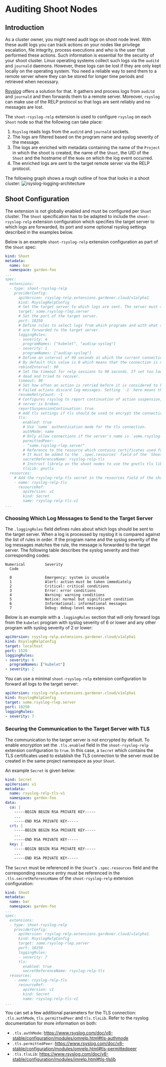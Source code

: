 # Auditing Shoot Nodes

## Introduction
As a cluster owner, you might need audit logs on shoot node level. With these audit logs you can track actions on your nodes like privilege escalation, file integrity, process executions and who is the user that performed these actions. Such information is essential for the security of your shoot cluster. Linux operating systems collect such logs via the `auditd` and `journald` daemons. However, these logs can be lost if they are only kept locally on the operating system. You need a reliable way to send them to a remote server where they can be stored for longer time periods and retrieved when necessary.

[Rsyslog](https://www.rsyslog.com/) offers a solution for that. It gathers and process logs from `auditd` and `journald` and then forwards them to a remote server. Moreover, `rsyslog` can make use of the RELP protocol so that logs are sent reliably and no messages are lost.

The `shoot-rsyslog-relp` extension is used to configure `rsyslog` on each `Shoot` node so that the following can take place:
1. `Rsyslog` reads logs from the `auditd` and `journald` sockets.
2. The logs are filtered based on the program name and syslog severity of the message.
3. The logs are enriched with metadata containing the name of the `Project` in which the shoot is created, the name of the `Shoot`, the UID of the `Shoot` and the hostname of the `Node` on which the log event occurred.
4. The enriched logs are sent to the target remote server via the RELP protocol.

The following graph shows a rough outline of how that looks in a shoot cluster:
![rsyslog-logging-architecture](./images/rsyslog-logging-architecture.png)

## Shoot Configuration
The extension is not globally enabled and must be configured per `Shoot` cluster. The `Shoot` specification has to be adapted to include the `shoot-rsyslog-relp` extension configuration which specifies the target server to which logs are forwarded, its port and some optional rsyslog settings described in the examples below.

Below is an example `shoot-rsyslog-relp` extension configuration as part of the `Shoot` spec:

```yaml
kind: Shoot
metadata:
  name: bar
  namespace: garden-foo
...
spec:
  extensions:
  - type: shoot-rsyslog-relp
    providerConfig:
      apiVersion: rsyslog-relp.extensions.gardener.cloud/v1alpha1
      kind: RsyslogRelpConfig
      # Set the target server to which logs are sent. The server must support the RELP protocol.
      target: some.rsyslog-rlep.server
      # Set the port of the target server.
      port: 10250
      # Define rules to select logs from which programs and with what syslog severity
      # are forwarded to the target server.
      loggingRules:
      - severity: 4
        programNames: ["kubelet", "audisp-syslog"]
      - severity: 1
        programNames: ["audisp-syslog"]
      # Define an interval of 90 seconds at which the current connection is broken and re-established.
      # By default this value is 0 which means that the connection is never broken and re-established.
      rebindInterval: 90
      # Set the timeout for relp sessions to 90 seconds. If set too low, valid sessions may be considered
      # dead and tried to recover.
      timeout: 90
      # Set how often an action is retried before it is considered to have failed.
      # Failed actions discard log messages. Setting `-1` here means that messages are never discarded.
      resumeRetryCount: -1
      # Configures rsyslog to report continuation of action suspension, e.g. when the connection to the target
      # server is broken.
      reportSuspensionContinuation: true
      # Add tls settings if tls should be used to encrypt the connection to the target server.
      tls:
        enabled: true
        # Use `name` authentication mode for the tls connection.
        authMode: name
        # Only allow connections if the server's name is `some.rsyslog-rlep.server`
        permittedPeer:
        - "some.rsyslog-rlep.server"
        # Reference to the resource which contains certificates used for the tls connection.
        # It must be added to the `.spec.resources` field of the `Shoot`.
        secretReferenceName: rsyslog-relp-tls
        # Instruct librelp on the shoot nodes to use the gnutls tls library.
        tlsLib: gnutls
  resources:
    # Add the rsyslog-relp-tls secret in the resources field of the shoot spec.
    - name: rsyslog-relp-tls
      resourceRef:
        apiVersion: v1
        kind: Secret
        name: rsyslog-relp-tls-v1
...
```

### Choosing Which Log Messages to Send to the Target Server
The `.loggingRules` field defines rules about which logs should be sent to the target server. When a log is processed by rsyslog it is compared against the list of rules in order. If the program name and the syslog severity of the log messages matches the rule, the message is forwarded to the target server. The following table describes the syslog severity and their corresponding codes:
```
Numerical         Severity
  Code

  0               Emergency: system is unusable
  1               Alert: action must be taken immediately
  2               Critical: critical conditions
  3               Error: error conditions
  4               Warning: warning conditions
  5               Notice: normal but significant condition
  6               Informational: informational messages
  7               Debug: debug-level messages
```

Below is an example with a `.loggingRules` section that will only forward logs from the `kubelet` program with syslog severity of 6 or lower and any other program with syslog severity of 2 or lower:

```yaml
apiVersion: rsyslog-relp.extensions.gardener.cloud/v1alpha1
kind: RsyslogRelpConfig
target: localhost
port: 1520
loggingRules:
- severity: 6
  programNames: ["kubelet"]
- severity: 2
```

You can use a minimal `shoot-rsyslog-relp` extension configuration to forward all logs to the target server:

```yaml
apiVersion: rsyslog-relp.extensions.gardener.cloud/v1alpha1
kind: RsyslogRelpConfig
target: some.rsyslog-rlep.server
port: 10250
loggingRules:
- severity: 7
```

### Securing the Communication to the Target Server with TLS
The communication to the target server is not encrypted by default. To enable encryption set the `.tls.enabled` field in the `shoot-rsyslog-relp` extension configuration to `true`. In this case, a `Secret` which contains the TLS certificates used to establish the TLS connection to the server must be created in the same project namespace as your `Shoot`.

An example `Secret` is given below:

```yaml
kind: Secret
apiVersion: v1
metadata:
  name: rsyslog-relp-tls-v1
  namespace: garden-foo
data:
  ca: |
    -----BEGIN BEGIN RSA PRIVATE KEY-----
    ...
    -----END RSA PRIVATE KEY-----
  crt: |
    -----BEGIN BEGIN RSA PRIVATE KEY-----
    ...
    -----END RSA PRIVATE KEY-----
  key: |
    -----BEGIN BEGIN RSA PRIVATE KEY-----
    ...
    -----END RSA PRIVATE KEY-----
```

The `Secret` must be referenced in the `Shoot`'s `.spec.resources` field and the corresponding resource entry must be referenced in the `.tls.secretReferenceName` of the `shoot-rsyslog-relp` extension configuration:

```yaml
kind: Shoot
metadata:
  name: bar
  namespace: garden-foo
...
spec:
  extensions:
  - type: shoot-rsyslog-relp
    providerConfig:
      apiVersion: rsyslog-relp.extensions.gardener.cloud/v1alpha1
      kind: RsyslogRelpConfig
      target: some.rsyslog-rlep.server
      port: 10250
      loggingRules:
      - severity: 7
      tls:
        enabled: true
        secretReferenceName: rsyslog-relp-tls
  resources:
    - name: rsyslog-relp-tls
      resourceRef:
        apiVersion: v1
        kind: Secret
        name: rsyslog-relp-tls-v1
...
```

You can set a few additional parameters for the TLS connection: `.tls.authMode`, `tls.permittedPeer` and `tls.tlsLib`. Refer to the rsyslog documentation for more information on both:
- `.tls.authMode`: https://www.rsyslog.com/doc/v8-stable/configuration/modules/omrelp.html#tls-authmode
- `.tls.permittedPeer`: https://www.rsyslog.com/doc/v8-stable/configuration/modules/omrelp.html#tls-permittedpeer
- `.tls.tlsLib`: https://www.rsyslog.com/doc/v8-stable/configuration/modules/imrelp.html#tls-tlslib